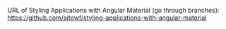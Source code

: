 URL of Styling Applications with Angular Material (go through branches):
https://github.com/ajtowf/styling-applications-with-angular-material

